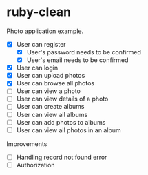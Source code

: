 # ruby-clean

Photo application example.

- [x] User can register
    - [x] User's password needs to be confirmed
    - [x] User's email needs to be confirmed
- [x] User can login
- [x] User can upload photos
- [x] User can browse all photos
- [ ] User can view a photo
- [ ] User can view details of a photo
- [ ] User can create albums
- [ ] User can view all albums
- [ ] User can add photos to albums
- [ ] User can view all photos in an album

Improvements
- [ ] Handling record not found error
- [ ] Authorization
